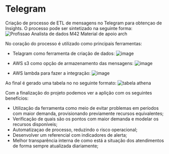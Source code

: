 # Telegram
Criação de processo de ETL de mensagens no Telegram para obtençao de Insights. O processo pode ser sintetizado na seguinte forma:
![Profissao Analista de dados M42 Material de apoio arch](https://github.com/Wuisley/Telegram/assets/115996465/b48d647b-888a-4385-bfae-339354d1e7f1)

No coração do processo é utilizado como principais ferramentas:

- Telagram como ferramenta de criação de dados:
![image](https://github.com/Wuisley/Telegram/assets/115996465/ce1f25b8-f16b-4334-9674-ed350dc15fc4)


- AWS s3 como opção de armazenamento das mensagens:
![image](https://github.com/Wuisley/Telegram/assets/115996465/2c3b6f2b-5138-411c-b8f8-881185cceed4)





- AWS lambda para fazer a integração:
![image](https://github.com/Wuisley/Telegram/assets/115996465/a3076cf0-896d-45e7-a728-b33f2709d1c5)





Ao final é gerado uma tabela no no seguinte formato:
![tabela athena](https://github.com/Wuisley/Telegram/assets/115996465/1dd25ceb-fcc2-421d-a465-ce9181571ca6)


Com a finalização do projeto podemos ver a aplição com os seguintes benefícios:

- Utilização da ferramenta como meio de evitar problemas em períodos com maior demanda, provisionando previamente recursos equivalentes;
- Verificação de quais são os pontos com maior demanda e modelar os recursos disponíveis;
- Automatizaçao de processo, reduzindo o risco operacional;
- Desenvolver um referencial com indicadores de alerta;
- Melhor transparência interna de como está a situação dos atendimentos de forma sempre atualizada diariamente;
